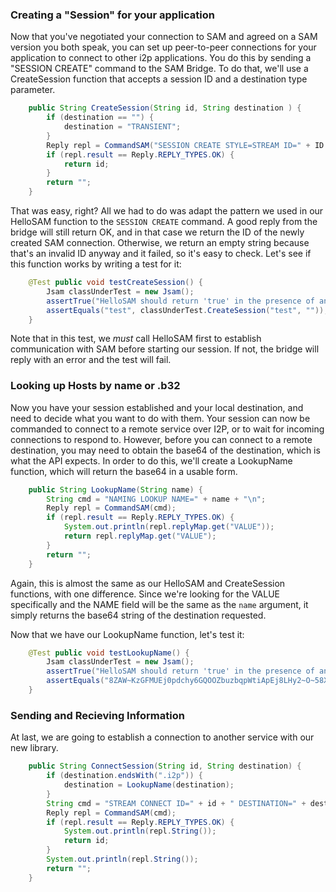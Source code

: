 ### Creating a "Session" for your application

Now that you've negotiated your connection to SAM and agreed on a SAM version
you both speak, you can set up peer-to-peer connections for your application
to connect to other i2p applications. You do this by sending a "SESSION CREATE"
command to the SAM Bridge. To do that, we'll use a CreateSession function that
accepts a session ID and a destination type parameter.

``` Java
    public String CreateSession(String id, String destination ) {
        if (destination == "") {
            destination = "TRANSIENT";
        }
        Reply repl = CommandSAM("SESSION CREATE STYLE=STREAM ID=" + ID + " DESTINATION=" + destination);
        if (repl.result == Reply.REPLY_TYPES.OK) {
            return id;
        }
        return "";
    }
```

That was easy, right? All we had to do was adapt the pattern we used in our
HelloSAM function to the ```SESSION CREATE``` command. A good reply from the
bridge will still return OK, and in that case we return the ID of the newly
created SAM connection. Otherwise, we return an empty string because that's an
invalid ID anyway and it failed, so it's easy to check. Let's see if this
function works by writing a test for it:

``` Java
    @Test public void testCreateSession() {
        Jsam classUnderTest = new Jsam();
        assertTrue("HelloSAM should return 'true' in the presence of an alive SAM bridge", classUnderTest.HelloSAM());
        assertEquals("test", classUnderTest.CreateSession("test", ""));
    }
```

Note that in this test, we *must* call HelloSAM first to establish communication
with SAM before starting our session. If not, the bridge will reply with an
error and the test will fail.

### Looking up Hosts by name or .b32

Now you have your session established and your local destination, and need to
decide what you want to do with them. Your session can now be commanded to
connect to a remote service over I2P, or to wait for incoming connections to
respond to. However, before you can connect to a remote destination, you may
need to obtain the base64 of the destination, which is what the API expects. In
order to do this, we'll create a LookupName function, which will return the
base64 in a usable form.

``` Java
    public String LookupName(String name) {
        String cmd = "NAMING LOOKUP NAME=" + name + "\n";
        Reply repl = CommandSAM(cmd);
        if (repl.result == Reply.REPLY_TYPES.OK) {
            System.out.println(repl.replyMap.get("VALUE"));
            return repl.replyMap.get("VALUE");
        }
        return "";
    }
```

Again, this is almost the same as our HelloSAM and CreateSession functions,
with one difference. Since we're looking for the VALUE specifically and the NAME
field will be the same as the ```name``` argument, it simply returns the base64
string of the destination requested.

Now that we have our LookupName function, let's test it:

``` Java
    @Test public void testLookupName() {
        Jsam classUnderTest = new Jsam();
        assertTrue("HelloSAM should return 'true' in the presence of an alive SAM bridge", classUnderTest.HelloSAM());
        assertEquals("8ZAW~KzGFMUEj0pdchy6GQOOZbuzbqpWtiApEj8LHy2~O~58XKxRrA43cA23a9oDpNZDqWhRWEtehSnX5NoCwJcXWWdO1ksKEUim6cQLP-VpQyuZTIIqwSADwgoe6ikxZG0NGvy5FijgxF4EW9zg39nhUNKRejYNHhOBZKIX38qYyXoB8XCVJybKg89aMMPsCT884F0CLBKbHeYhpYGmhE4YW~aV21c5pebivvxeJPWuTBAOmYxAIgJE3fFU-fucQn9YyGUFa8F3t-0Vco-9qVNSEWfgrdXOdKT6orr3sfssiKo3ybRWdTpxycZ6wB4qHWgTSU5A-gOA3ACTCMZBsASN3W5cz6GRZCspQ0HNu~R~nJ8V06Mmw~iVYOu5lDvipmG6-dJky6XRxCedczxMM1GWFoieQ8Ysfuxq-j8keEtaYmyUQme6TcviCEvQsxyVirr~dTC-F8aZ~y2AlG5IJz5KD02nO6TRkI2fgjHhv9OZ9nskh-I2jxAzFP6Is1kyAAAA", classUnderTest.LookupName("i2p-projekt.i2p"));
    }
```


### Sending and Recieving Information

At last, we are going to establish a connection to another service with our new
library.


``` Java
    public String ConnectSession(String id, String destination) {
        if (destination.endsWith(".i2p")) {
            destination = LookupName(destination);
        }
        String cmd = "STREAM CONNECT ID=" + id + " DESTINATION=" + destination + " SILENT=false";
        Reply repl = CommandSAM(cmd);
        if (repl.result == Reply.REPLY_TYPES.OK) {
            System.out.println(repl.String());
            return id;
        }
        System.out.println(repl.String());
        return "";
    }
```

